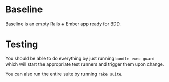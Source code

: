 # Baseline

Baseline is an empty Rails + Ember app ready for BDD.

# Testing

You should be able to do everything by just running `bundle exec guard` which
will start the appropriate test runners and trigger them upon change.

You can also run the entire suite by running `rake suite`.
